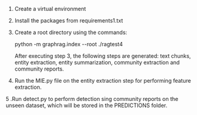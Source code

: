 1. Create a virtual environment 


2. Install the packages from requirements1.txt


3. Create a root directory using the commands:

      python -m graphrag.index --root ./ragtest4
  
      After executing step 3, the following steps are generated: text chunks, entity extraction, entity summarization, community extraction and community reports.
4. Run the MIE.py file on the entity extraction step for performing feature extraction.      

5 .Run detect.py to perform detection sing community reports on the unseen dataset, which will be stored in the PREDICTIONS folder.
 
